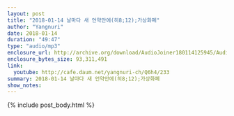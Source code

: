 ```yaml
---
layout: post
title: "2018-01-14 날마다 새 언약안에(히8;12);가상화폐"
author: "Yangnuri"
date: 2018-01-14
duration: "49:47"
type: "audio/mp3"
enclosure_url: http://archive.org/download/AudioJoiner180114125945/AudioJoiner180114125945.mp3
enclosure_bytes_size: 93,311,491
link:
  youtube: http://cafe.daum.net/yangnuri-ch/Q6h4/233
summary: 2018-01-14 날마다 새 언약안에(히8;12);가상화폐
show_notes:
---
```



{% include post_body.html %}
